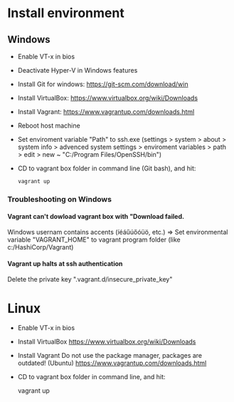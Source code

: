 # Install environment

## Windows

- Enable VT-x in bios

- Deactivate Hyper-V in Windows features

- Install Git for windows: https://git-scm.com/download/win

- Install VirtualBox: https://www.virtualbox.org/wiki/Downloads

- Install Vagrant: https://www.vagrantup.com/downloads.html

- Reboot host machine

- Set enviroment variable "Path" to ssh.exe (settings > system > about > system info > advenced system settings > enviroment variables > path > edit > new ~ "C:/Program Files/OpenSSH/bin")

- CD to vagrant box folder in command line (Git bash), and hit:

      vagrant up

### Troubleshooting on Windows

#### Vagrant can't dowload vagrant box with "Download failed.

Windows usernam contains accents (íéáűúőóüö, etc.) => Set environmental variable "VAGRANT_HOME" to vagrant program folder (like c:/HashiCorp/Vagrant)

#### Vagrant up halts at ssh authentication

Delete the private key ".vagrant.d/insecure_private_key"

# Linux

  - Enable VT-x in bios

  - Install VirtualBox https://www.virtualbox.org/wiki/Downloads

  - Install Vagrant Do not use the package manager, packages are outdated! (Ubuntu) https://www.vagrantup.com/downloads.html

  - CD to vagrant box folder in command line, and hit:

      vagrant up
